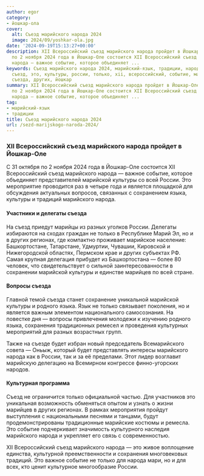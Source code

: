 ```yaml
---
author: egor
category:
- йошкар-ола
cover:
  alt: Съезд марийского народа 2024
  image: 2024/09/yoshkar-ola.jpg
date: '2024-09-19T15:13:27+00:00'
description: XII Всероссийский съезд марийского народа пройдет в Йошкар-Оле С 31 октября
  по 2 ноября 2024 года в Йошкар-Оле состоится XII Всероссийский съезд марийского
  народа — важное событие, которое объединяет ...
keywords: Съезд марийского народа 2024, марийский-язык, традиции, народа, марийского,
  съезд, это, культуры, россии, только, xii, всероссийский, событие, марийской, языка,
  съезда, других, йошкар
summary: XII Всероссийский съезд марийского народа пройдет в Йошкар-Оле С 31 октября
  по 2 ноября 2024 года в Йошкар-Оле состоится XII Всероссийский съезд марийского
  народа — важное событие, которое объединяет ...
tag:
- марийский-язык
- традиции
title: Съезд марийского народа 2024
url: /sezd-marijskogo-naroda-2024/
---
```


### XII Всероссийский съезд марийского народа пройдет в Йошкар-Оле

С 31 октября по 2 ноября 2024 года в Йошкар-Оле состоится XII Всероссийский съезд марийского народа — важное событие, которое объединяет представителей марийской культуры со всей России. Это мероприятие проводится раз в четыре года и является площадкой для обсуждения актуальных вопросов, связанных с сохранением языка, культуры и традиций марийского народа.

#### Участники и делегаты съезда

На съезд приедут марийцы из разных уголков России. Делегаты избираются на сходах граждан не только в Республике Марий Эл, но и в других регионах, где компактно проживает марийское население: Башкортостане, Татарстане, Удмуртии, Чувашии, Кировской и Нижегородской областях, Пермском крае и других субъектах РФ. Самая крупная делегация прибудет из Башкортостана — более 80 человек, что свидетельствует о сильной заинтересованности в сохранении марийской культуры и единстве марийцев по всей стране.

#### Вопросы съезда

Главной темой съезда станет сохранение уникальной марийской культуры и родного языка. Язык не только связывает поколения, но и является важным элементом национального самосознания. На повестке дня — вопросы привлечения молодежи к изучению родного языка, сохранения традиционных ремесел и проведения культурных мероприятий для разных возрастных групп.

Также на съезде будет избран новый председатель Всемарийского совета — Оньыж, который будет представлять интересы марийского народа как в России, так и за её пределами. Этот лидер возглавит марийскую делегацию на Всемирном конгрессе финно-угорских народов.

#### Культурная программа

Съезд не ограничится только официальной частью. Для участников это уникальная возможность обменяться опытом и узнать о жизни марийцев в других регионах. В рамках мероприятия пройдут выступления с национальными песнями и танцами, будут продемонстрированы традиционные марийские костюмы и ремесла. Это событие подчеркивает значимость культурного наследия марийского народа и укрепляет его связь с современностью.

XII Всероссийский съезд марийского народа — это живое воплощение единства, культурной преемственности и сохранения многовековых традиций. Это важное событие не только для народа мари, но и для всех, кто ценит культурное многообразие России.